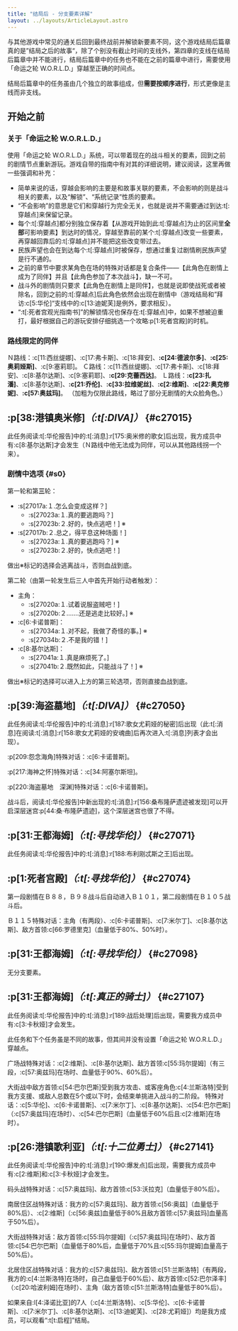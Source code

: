 ```yaml
---
title: "结局后 - 分支要素详解"
layout: ../layouts/ArticleLayout.astro
---
```


与其他游戏中常见的通关后回到最终战前并解锁新要素不同，这个游戏结局后篇章真的是”结局之后的故事“，除了个别没有截止时间的支线外，第四章的支线在结局后篇章中并不能进行，结局后篇章中的任务也不能在之前的篇章中进行，需要使用「命运之轮 W.O.R.L.D.」穿越至正确的时间点。

结局后篇章中的任务虽由几个独立的故事组成，但**需要按顺序进行**，形式更像是主线而非支线。


## 开始之前

<!--结局后篇章中有一些需要特定路线限定的同伴才会发生的剧情，推荐先通过「命运之轮 W.O.R.L.D.」游玩结局前-->

### 关于「命运之轮 W.O.R.L.D.」

使用「命运之轮 W.O.R.L.D.」系统，可以带着现在的战斗相关的要素，回到之前的剧情节点重新游玩。游戏自带的指南中有对其的详细说明，建议阅读，这里再做一些强调和补充：

* 简单来说的话，穿越会影响的主要是和故事关联的要素，不会影响的则是战斗相关的要素，以及“解锁”、“系统记录”性质的要素。
* “不会影响”的意思是它们和穿越行为完全无关，也就是说并不需要通过到达:t[:穿越点]来保留记录。
* 每个:t[:穿越点]都分别独立保存着【从游戏开始到此:t[:穿越点]为止的区间里**全部**可影响要素】到达时的情况，穿越至靠前的某个:t[:穿越点]改变一些要素，再穿越回靠后的:t[:穿越点]并不能把这些改变带过去。
* 民族声望也会在到达每个:t[:穿越点]时被保存，想通过重复过剧情刷民族声望是行不通的。
* 之前的章节中要求某角色在场的特殊对话都是复合条件——【此角色在剧情上成为了同伴】并且【此角色参加了本次战斗】，缺一不可。
* 战斗外的剧情则只要求【此角色在剧情上是同伴】，也就是说即使战死或者被除名，回到之前的:t[:穿越点]后此角色依然会出现在剧情中（游戏结局和”拜访:c[5:华伦]“支线中的:c[13:迪妮芙]是例外，要求相反）。
* “:t[:死者宫观光指南书]”的解锁情况也保存在:t[:穿越点]中，如果不想被迫重打，最好根据自己的游玩安排仔细挑选一个攻略:p[1:死者宫殿]的时机。

### 路线限定的同伴

Ｎ路线：:c[11:西丝缇娜]、:c[17:弗卡斯]、:c[18:拜安]、**:c[24:德波尔多]**、**:c[25:奥莉娅斯]**、:c[9:塞莉耶]。
Ｃ路线：:c[11:西丝缇娜]、:c[17:弗卡斯]、:c[18:拜安]、:c[8:基尔达斯]、:c[9:塞莉耶]、**:c[29:克蕾西达]**。
Ｌ路线：**:c[23:扎潘]**、:c[8:基尔达斯]、**:c[21:乔伦]**、**:c[33:拉维妮丝]**、**:c[2:维斯]**、**:c[22:奥克修妮]**、**:c[57:奥兹玛]**。
（加粗为仅限此路线，略过了部分无剧情的大众脸角色。）


## :p[38:港镇奥米修]*（:t[\:DIVA]）* {#c27015} <!--DLC_0-->

此任务阅读:t[:华伦报告]中的:t[:消息]:r[175:奥米修的歌女]后出现，我方成员中有:c[8:基尔达斯]才会发生（Ｎ路线中他无法成为同伴，可以从其他路线拐一个来）。

### 剧情中选项 {#s0}

第一轮和第**三**轮：
* :s[27017a:１.怎么会变成这样？]
  * :s[27023a:１.真的要逃跑吗？]
  * :s[27023b:２.好的，快点逃吧！] ※
* :s[27017b:２.总之，得平息这种场面！]
  * :s[27023a:１.真的要逃跑吗？] ※
  * :s[27023b:２.好的，快点逃吧！]

做出※标记的选择会逃离战斗，否则血战到底。

第二轮（由第一轮发生后三人中首先开始行动者触发）：
* 主角：
  * :s[27020a:１.试着说服盗贼吧！]
  * :s[27020b:２.……还是逃走比较好。] ※
* :c[6:卡诺普斯]：
  * :s[27034a:１.对不起，我做了奇怪的事。] ※
  * :s[27034b:２.不是我的错！]
* :c[8:基尔达斯]：
  * :s[27041a:１.真是麻烦死了。]
  * :s[27041b:２.既然如此，只能战斗了！] ※

做出※标记的选择可以进入上方的第三轮选项，否则直接血战到底。


## :p[39:海盗墓地]*（:t[\:DIVA]）* {#c27050} <!--DLC_36-->

此任务阅读:t[:华伦报告]中的:t[:消息]:r[187:歌女尤莉娅的秘密]后出现（此:t[:消息]在阅读:t[:消息]:r[158:歌女尤莉娅的安魂曲]后再次进入:t[:消息]列表才会出现）。

:p[209:怨念海角]特殊对话：:c[6:卡诺普斯]。

:p[217:海神之怀]特殊对话：:c[34:阿塞尔斯坦]。

:p[220:海盗墓地　深渊]特殊对话：:c[6:卡诺普斯]。

战斗后，阅读:t[:华伦报告]中新出现的:t[:消息]:r[156:桑布隆萨遗迹被发现]可以开启深层迷宫:p[44:桑·布隆萨遗迹]，这个深层迷宫也很了不得。


## :p[31:王都海姆]*（:t[:寻找华伦]）* {#c27071} <!--DLC_60-->

此任务阅读:t[:华伦报告]中的:t[:消息]:r[188:布利刚忒斯之王]后出现。


## :p[1:死者宫殿]*（:t[:寻找华伦]）* {#c27074} <!--DLC_63-->

第一段剧情在Ｂ８８，Ｂ９８战斗后自动进入Ｂ１０１，第二段剧情在Ｂ１０５战斗后。

Ｂ１１５特殊对话：主角（有两段）、:c[6:卡诺普斯]、:c[7:米尔丁]、:c[8:基尔达斯]、敌方首领:c[66:罗德里克]（血量低于80%、50%时）。


## :p[31:王都海姆]*（:t[:寻找华伦]）* {#c27098} <!--DLC_82-->

无分支要素。


## :p[31:王都海姆]*（:t[:真正的骑士]）* {#c27107} <!--DLC_90-->

此任务阅读:t[:华伦报告]中的:t[:消息]:r[189:战后处理]后出现，需要我方成员中有:c[3:卡秋娅]才会发生。

此任务和下个任务虽是不同的故事，但其间并没有设置「命运之轮 W.O.R.L.D.」穿越点。

广场战特殊对话：:c[2:维斯]、:c[8:基尔达斯]、敌方首领:c[55:玛尔提姆]（有三段，:c[57:奥兹玛]在场时、血量低于90%、60%后）。

大街战中敌方首领:c[54:巴尔巴斯]受到我方攻击、或客座角色:c[4:兰斯洛特]受到我方支援、或敌人总数在5个或以下时，会结束单挑进入战斗的二阶段。
特殊对话：:c[5:华伦]、:c[6:卡诺普斯]、:c[7:米尔丁]、:c[8:基尔达斯]、:c[54:巴尔巴斯]（:c[57:奥兹玛]在场时）、<!--:c[3:卡秋娅]（战斗进入二阶段后）、-->:c[54:巴尔巴斯]（血量低于60%后且:c[2:维斯]在场时）。


## :p[26:港镇歌利亚]*（:t[:十二位勇士]）* {#c27141} <!--DLC_120-->

此任务阅读:t[:华伦报告]中的:t[:消息]:r[190:爆发点]后出现，需要我方成员中有:c[2:维斯]和:c[3:卡秋娅]才会发生。

码头战特殊对话：<!--:c[3:卡秋娅]、-->:c[57:奥兹玛]、敌方首领:c[53:沃拉克]（血量低于80%后<!--且:c[2:维斯]在场时-->）。

南居住区战特殊对话：我方的:c[57:奥兹玛]、敌方首领:c[56:奥兹]（血量低于80%后）、:c[2:维斯]（:c[56:奥兹]血量低于80%且敌方首领:c[57:奥兹玛]血量高于50%后）。

大街战特殊对话：<!--:c[2:维斯]、-->敌方首领:c[55:玛尔提姆]（:c[57:奥兹玛]在场时）、敌方首领:c[54:巴尔巴斯]（血量低于80%后，血量低于70%且:c[55:玛尔提姆]血量高于50%后）。

北居住区战特殊对话：<!--:c[2:维斯]、:c[3:卡秋娅]、-->我方的:c[57:奥兹玛]、敌方首领:c[51:兰斯洛特]（有两段，我方的:c[4:兰斯洛特]在场时，自己血量低于60%后）、敌方首领:c[52:巴尔泽丰]（:c[20:哈波利姆]在场时）、主角（敌方首领:c[51:兰斯洛特]血量低于80%后）。

<!-- 战斗后，如果从游戏开始到现在自始至终从未使用过「命运之轮 C.H.A.R.I.O.T.」（悔棋）功能，获得称号:a[94:停止车轮的人]，之后不再有要求不悔棋的称号。 -->

如果来自:l[4:泽诺比亚]的7人（:c[4:兰斯洛特]、:c[5:华伦]、:c[6:卡诺普斯]、:c[7:米尔丁]、:c[8:基尔达斯]、:c[13:迪妮芙]、:c[28:尤莉娅]）均是我方成员，可以观看“:t[t:启程]”结局。
